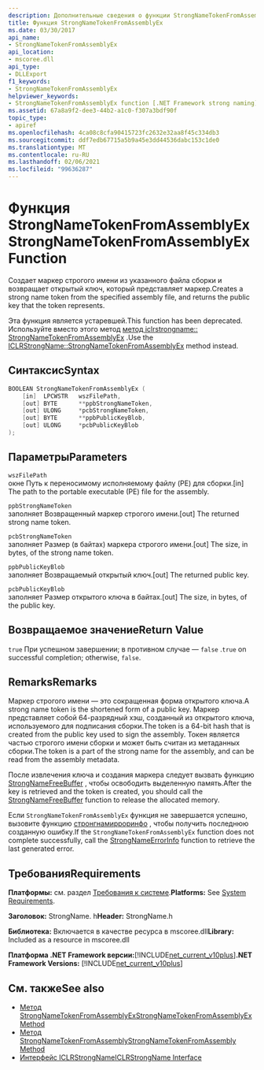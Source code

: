 ```yaml
---
description: Дополнительные сведения о функции StrongNameTokenFromAssemblyEx
title: Функция StrongNameTokenFromAssemblyEx
ms.date: 03/30/2017
api_name:
- StrongNameTokenFromAssemblyEx
api_location:
- mscoree.dll
api_type:
- DLLExport
f1_keywords:
- StrongNameTokenFromAssemblyEx
helpviewer_keywords:
- StrongNameTokenFromAssemblyEx function [.NET Framework strong naming]
ms.assetid: 67a8a9f2-dee3-44b2-a1c0-f307a3bdf90f
topic_type:
- apiref
ms.openlocfilehash: 4ca08c8cfa90415723fc2632e32aa8f45c334db3
ms.sourcegitcommit: ddf7edb67715a5b9a45e3dd44536dabc153c1de0
ms.translationtype: MT
ms.contentlocale: ru-RU
ms.lasthandoff: 02/06/2021
ms.locfileid: "99636287"
---
```

# <a name="strongnametokenfromassemblyex-function"></a><span data-ttu-id="e76b0-103">Функция StrongNameTokenFromAssemblyEx</span><span class="sxs-lookup"><span data-stu-id="e76b0-103">StrongNameTokenFromAssemblyEx Function</span></span>

<span data-ttu-id="e76b0-104">Создает маркер строгого имени из указанного файла сборки и возвращает открытый ключ, который представляет маркер.</span><span class="sxs-lookup"><span data-stu-id="e76b0-104">Creates a strong name token from the specified assembly file, and returns the public key that the token represents.</span></span>  
  
 <span data-ttu-id="e76b0-105">Эта функция является устаревшей.</span><span class="sxs-lookup"><span data-stu-id="e76b0-105">This function has been deprecated.</span></span> <span data-ttu-id="e76b0-106">Используйте вместо этого метод [метод iclrstrongname:: StrongNameTokenFromAssemblyEx](../hosting/iclrstrongname-strongnametokenfromassemblyex-method.md) .</span><span class="sxs-lookup"><span data-stu-id="e76b0-106">Use the [ICLRStrongName::StrongNameTokenFromAssemblyEx](../hosting/iclrstrongname-strongnametokenfromassemblyex-method.md) method instead.</span></span>  
  
## <a name="syntax"></a><span data-ttu-id="e76b0-107">Синтаксис</span><span class="sxs-lookup"><span data-stu-id="e76b0-107">Syntax</span></span>  
  
```cpp  
BOOLEAN StrongNameTokenFromAssemblyEx (  
    [in]  LPCWSTR   wszFilePath,  
    [out] BYTE      **ppbStrongNameToken,  
    [out] ULONG     *pcbStrongNameToken,  
    [out] BYTE      **ppbPublicKeyBlob,  
    [out] ULONG     *pcbPublicKeyBlob  
);  
```  
  
## <a name="parameters"></a><span data-ttu-id="e76b0-108">Параметры</span><span class="sxs-lookup"><span data-stu-id="e76b0-108">Parameters</span></span>  

 `wszFilePath`  
 <span data-ttu-id="e76b0-109">окне Путь к переносимому исполняемому файлу (PE) для сборки.</span><span class="sxs-lookup"><span data-stu-id="e76b0-109">[in] The path to the portable executable (PE) file for the assembly.</span></span>  
  
 `ppbStrongNameToken`  
 <span data-ttu-id="e76b0-110">заполняет Возвращенный маркер строгого имени.</span><span class="sxs-lookup"><span data-stu-id="e76b0-110">[out] The returned strong name token.</span></span>  
  
 `pcbStrongNameToken`  
 <span data-ttu-id="e76b0-111">заполняет Размер (в байтах) маркера строгого имени.</span><span class="sxs-lookup"><span data-stu-id="e76b0-111">[out] The size, in bytes, of the strong name token.</span></span>  
  
 `ppbPublicKeyBlob`  
 <span data-ttu-id="e76b0-112">заполняет Возвращаемый открытый ключ.</span><span class="sxs-lookup"><span data-stu-id="e76b0-112">[out] The returned public key.</span></span>  
  
 `pcbPublicKeyBlob`  
 <span data-ttu-id="e76b0-113">заполняет Размер открытого ключа в байтах.</span><span class="sxs-lookup"><span data-stu-id="e76b0-113">[out] The size, in bytes, of the public key.</span></span>  
  
## <a name="return-value"></a><span data-ttu-id="e76b0-114">Возвращаемое значение</span><span class="sxs-lookup"><span data-stu-id="e76b0-114">Return Value</span></span>  

 <span data-ttu-id="e76b0-115">`true` При успешном завершении; в противном случае — `false` .</span><span class="sxs-lookup"><span data-stu-id="e76b0-115">`true` on successful completion; otherwise, `false`.</span></span>  
  
## <a name="remarks"></a><span data-ttu-id="e76b0-116">Remarks</span><span class="sxs-lookup"><span data-stu-id="e76b0-116">Remarks</span></span>  

 <span data-ttu-id="e76b0-117">Маркер строгого имени — это сокращенная форма открытого ключа.</span><span class="sxs-lookup"><span data-stu-id="e76b0-117">A strong name token is the shortened form of a public key.</span></span> <span data-ttu-id="e76b0-118">Маркер представляет собой 64-разрядный хэш, созданный из открытого ключа, используемого для подписания сборки.</span><span class="sxs-lookup"><span data-stu-id="e76b0-118">The token is a 64-bit hash that is created from the public key used to sign the assembly.</span></span> <span data-ttu-id="e76b0-119">Токен является частью строгого имени сборки и может быть считан из метаданных сборки.</span><span class="sxs-lookup"><span data-stu-id="e76b0-119">The token is a part of the strong name for the assembly, and can be read from the assembly metadata.</span></span>  
  
 <span data-ttu-id="e76b0-120">После извлечения ключа и создания маркера следует вызвать функцию [StrongNameFreeBuffer](strongnamefreebuffer-function.md) , чтобы освободить выделенную память.</span><span class="sxs-lookup"><span data-stu-id="e76b0-120">After the key is retrieved and the token is created, you should call the [StrongNameFreeBuffer](strongnamefreebuffer-function.md) function to release the allocated memory.</span></span>  
  
 <span data-ttu-id="e76b0-121">Если `StrongNameTokenFromAssemblyEx` функция не завершается успешно, вызовите функцию [стронгнамирроринфо](strongnameerrorinfo-function.md) , чтобы получить последнюю созданную ошибку.</span><span class="sxs-lookup"><span data-stu-id="e76b0-121">If the `StrongNameTokenFromAssemblyEx` function does not complete successfully, call the [StrongNameErrorInfo](strongnameerrorinfo-function.md) function to retrieve the last generated error.</span></span>  
  
## <a name="requirements"></a><span data-ttu-id="e76b0-122">Требования</span><span class="sxs-lookup"><span data-stu-id="e76b0-122">Requirements</span></span>  

 <span data-ttu-id="e76b0-123">**Платформы:** см. раздел [Требования к системе](../../get-started/system-requirements.md).</span><span class="sxs-lookup"><span data-stu-id="e76b0-123">**Platforms:** See [System Requirements](../../get-started/system-requirements.md).</span></span>  
  
 <span data-ttu-id="e76b0-124">**Заголовок:** StrongName. h</span><span class="sxs-lookup"><span data-stu-id="e76b0-124">**Header:** StrongName.h</span></span>  
  
 <span data-ttu-id="e76b0-125">**Библиотека:** Включается в качестве ресурса в mscoree.dll</span><span class="sxs-lookup"><span data-stu-id="e76b0-125">**Library:** Included as a resource in mscoree.dll</span></span>  
  
 <span data-ttu-id="e76b0-126">**Платформа .NET Framework версии:**[!INCLUDE[net_current_v10plus](../../../../includes/net-current-v10plus-md.md)]</span><span class="sxs-lookup"><span data-stu-id="e76b0-126">**.NET Framework Versions:** [!INCLUDE[net_current_v10plus](../../../../includes/net-current-v10plus-md.md)]</span></span>  
  
## <a name="see-also"></a><span data-ttu-id="e76b0-127">См. также</span><span class="sxs-lookup"><span data-stu-id="e76b0-127">See also</span></span>

- [<span data-ttu-id="e76b0-128">Метод StrongNameTokenFromAssemblyEx</span><span class="sxs-lookup"><span data-stu-id="e76b0-128">StrongNameTokenFromAssemblyEx Method</span></span>](../hosting/iclrstrongname-strongnametokenfromassemblyex-method.md)
- [<span data-ttu-id="e76b0-129">Метод StrongNameTokenFromAssembly</span><span class="sxs-lookup"><span data-stu-id="e76b0-129">StrongNameTokenFromAssembly Method</span></span>](../hosting/iclrstrongname-strongnametokenfromassembly-method.md)
- [<span data-ttu-id="e76b0-130">Интерфейс ICLRStrongName</span><span class="sxs-lookup"><span data-stu-id="e76b0-130">ICLRStrongName Interface</span></span>](../hosting/iclrstrongname-interface.md)
